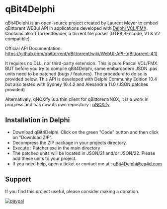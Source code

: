 # qBit4Delphi
qBit4Delphi is an open-source project created by Laurent Meyer to embed qBittorent WEBui API in applications developed with [Delphi VCL/FMX](https://www.embarcadero.com/products/delphi/starter). Contains also TTorrentReader, a torrent file parser (UTF8 BEncode, V1 & V2 compatible).

Official API Documentation: https://github.com/qbittorrent/qBittorrent/wiki/WebUI-API-(qBittorrent-4.1)

It requires no DLL, nor third-party extension. This is pure Pascal VCL/FMX. BUT before you try to compile qBit4Delphi, some embarcadero JSON .pas units need to be patched (bugs / features). The procedure to do so is provided below. 
This API is developed with Delphi Community Edition 10.4 but also tested with Sydney 10.4.2 and Alexandria 11.0 (JSON patches provided) 

Alternatively, qNOXify is a thin client for qBittorent/NOX, it is a work in progress and has now its own repository : [qNOXify](https://github.com/bnzbnz/qNOXify)

## Installation in Delphi
* Download qBit4Delphi. Click on the green "Code" button and then click on "Download ZIP".
* Decompress the ZIP package in your projects directory.
* Execute : Patcher.exe in the main directory
* The patched units will be located in JSON/21 and/or JSON/22. Please add these units to your project.
* If you need help, open a ticket or contact me at : qBit4Delphi@ea4d.com

## Support
If you find this project useful, please consider making a donation.

[![paypal](https://www.paypalobjects.com/en_US/i/btn/btn_donateCC_LG.gif)](https://www.paypal.com/donate/?hosted_button_id=N8SNLZRR6HEYE)

